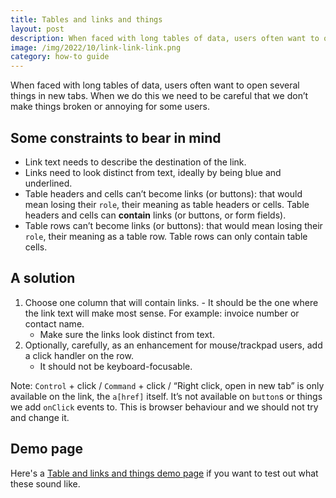```yaml
---
title: Tables and links and things
layout: post
description: When faced with long tables of data, users often want to open several things in new tabs. When we do this we need to be careful that we don’t make things broken or annoying for some users.
image: /img/2022/10/link-link-link.png
category: how-to guide
---
```


When faced with long tables of data, users often want to open several things in new tabs. When we do this we need to be careful that we don’t make things broken or annoying for some users.

## Some constraints to bear in mind

- Link text needs to describe the destination of the link.
- Links need to look distinct from text, ideally by being blue and underlined.
- Table headers and cells can’t become links (or buttons): that would mean losing their `role`, their meaning as table headers or cells. Table headers and cells can **contain** links (or buttons, or form fields).
- Table rows can’t become links (or buttons): that would mean losing their `role`, their meaning as a table row. Table rows can only contain table cells.

## A solution

1. Choose one column that will contain links.	- It should be the one where the link text will make most sense. For example: invoice number or contact name.
	- Make sure the links look distinct from text. 
2. Optionally, carefully, as an enhancement for mouse/trackpad users, add a click handler on the row.
	- It should not be keyboard-focusable.

Note: `Control` + click / `Command` + click / “Right click, open in new tab” is only available on the link, the `a[href]` itself. It’s not available on `button`s or things we add `onClick` events to. This is browser behaviour and we should not try and change it.

## Demo page

Here's a [Table and links and things demo page](https://stevebarnett.github.io/a11y-demos-and-tests/tables-and-links-and-things.html) if you want to test out what these sound like.